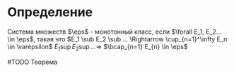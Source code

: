 # Определение
Система множеств $\eps$ - монотонный класс, если $\forall E_1, E_2... \in \eps$, такая что $E_1 \sub E_2 \sub ... \Rightarrow \cup_{n=1}^\infty E_n \in \varepsilon$ 
$E_1 \sup E_2 \sup ... \Rightarrow$ $\bcap_{n=1} E_{n} \in \eps$

#TODO Теорема
